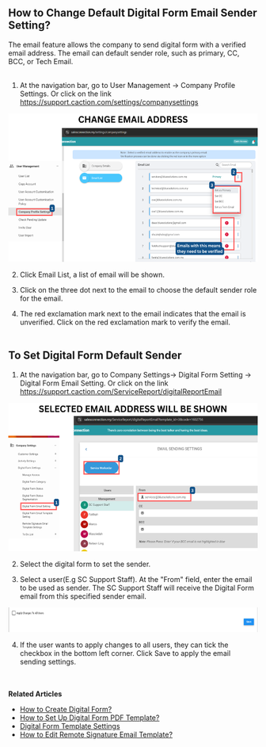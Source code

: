 


## How to Change Default Digital Form Email Sender Setting?

The email feature allows the company to send digital form with a verified email address. The email can default sender role, such as primary, CC, BCC, or Tech Email. <br><br>

1. At the navigation bar, go to User Management -> Company Profile Settings. Or click on the link https://support.caction.com/settings/companysettings <br>

<p align="center">
  <img src="img2/first - change email.png" alt="Change email 1" width="600" height="300">
</p>

2. Click Email List, a list of email will be shown. <br>

3. Click on the three dot next to the email to choose the default sender role for the email. <br>

4. The red exclamation mark next to the email indicates that the email is unverified. Click on the red exclamation mark to verify the email. <br><br>

## To Set Digital Form Default Sender

1. At the navigation bar, go to Company Settings-> Digital Form Setting -> Digital Form Email Setting. Or click on the link https://support.caction.com/ServiceReport/digitalReportEmail<br>

<p align="center">
  <img src="img2/second - change email.png" alt="Change email 2" width="600" height="300">
</p>

2. Select the digital form to set the sender. <br>

3. Select a user(E.g SC Support Staff). At the "From" field, enter the email to be used as sender. The SC Support Staff will receive the Digital Form email from this specified sender email.<br>
   
<p align="center">
  <img src="img2/third - change email.png" alt="Change email 3" width="600" height="50">
</p>

4. If the user wants to apply changes to all users, they can tick the checkbox in the bottom left corner. Click Save to apply the email sending settings.
<br><br><br>

**Related Articles**
- [How to Create Digital Form?](Create_Digital_Form.md)
- [How to Set Up Digital Form PDF Template?](Create_PDF.md)
- [Digital Form Template Settings](Digital_Form_Template_Settings.md)
- [How to Edit Remote Signature Email Template?](Edit_Remote_Signature_Email_Template.md)
